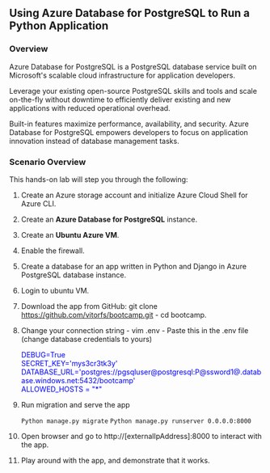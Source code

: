 ## Using Azure Database for PostgreSQL to Run a Python Application
### Overview
Azure Database for PostgreSQL is a PostgreSQL database service built on Microsoft's scalable cloud infrastructure for application developers. 

Leverage your existing open-source PostgreSQL skills and tools and scale on-the-fly without downtime to efficiently deliver existing and new applications with reduced operational overhead. 

Built-in features maximize performance, availability, and security. Azure Database for PostgreSQL empowers developers to focus on application innovation instead of database management tasks.



### Scenario Overview
This hands-on lab will step you through the following:

1.	Create an Azure storage account and initialize Azure Cloud Shell for Azure CLI.
2.  Create an **Azure Database for PostgreSQL** instance.
3.  Create an **Ubuntu Azure VM**.
4.	Enable the firewall.
5.	Create a database for an app written in Python and Django in Azure PostgreSQL database instance.
6.	Login to ubuntu VM. 
7.	Download the app from GitHub: git clone https://github.com/vitorfs/bootcamp.git - cd bootcamp.
8.	Change your connection string - vim .env - Paste this in the .env file (change database credentials to yours)
    	
    <span style="color:blue">DEBUG=True<br>SECRET_KEY='mys3cr3tk3y'<br>DATABASE_URL='postgres://pgsqluser@postgresql<inject story-id="story://Content-Private/content/dfd/SP-OSS/postgresql/ossexperience1/story_a_postgresql" key="resourceGroupName" />:P@ssword1@<inject story-id="story://Content-Private/content/dfd/SP-OSS/postgresql/ossexperience1/story_a_postgresql" key="resourceGroupName" />.database.windows.net:5432/bootcamp'<br>ALLOWED_HOSTS = "*"
  
9. Run migration and serve the app
        
    `Python manage.py migrate`
    `Python manage.py runserver 0.0.0.0:8000`

10. Open browser and go to http://[externalIpAddress]:8000 to interact with the app.
11. Play around with the app, and demonstrate that it works.   
